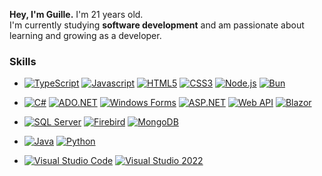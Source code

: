**Hey, I'm Guille.** I'm 21 years old.</br>
I'm currently studying **software development** and am passionate about learning and growing as a developer.

### Skills

- [![TypeScript](https://shields.io/badge/TypeScript-3178C6?style=for-the-badge)](https://www.typescriptlang.org/)
  [![Javascript](https://shields.io/badge/JavaScript-F7DF1E?style=for-the-badge)](https://www.javascript.com/)
  [![HTML5](https://shields.io/badge/HTML5-E34F26?style=for-the-badge)](https://html.com/)
  [![CSS3](https://shields.io/badge/CSS3-1572B6?style=for-the-badge)](https://css-tricks.com/)
  [![Node.js](https://shields.io/badge/Node.js-339933?style=for-the-badge)](https://nodejs.org/en/)
  [![Bun](https://shields.io/badge/Bun-000000?style=for-the-badge)](https://bun.sh/)

- [![C#](https://shields.io/badge/C%23-7453DE?style=for-the-badge)](https://dotnet.microsoft.com/es-es/languages/csharp)
  [![ADO.NET](https://shields.io/badge/ADO.NET-512BD4?style=for-the-badge)](https://learn.microsoft.com/es-es/dotnet/framework/data/adonet/)
  [![Windows Forms](https://shields.io/badge/Windows%20Forms-512BD4?style=for-the-badge)](https://learn.microsoft.com/es-es/dotnet/desktop/winforms/overview/?view=netdesktop-9.0)
  [![ASP.NET](https://shields.io/badge/ASP.NET-512BD4?style=for-the-badge)](https://dotnet.microsoft.com/en-us/apps/aspnet)
  [![Web API](https://shields.io/badge/Web%20API-512BD4?style=for-the-badge)](https://learn.microsoft.com/es-es/aspnet/core/tutorials/first-web-api?view=aspnetcore-9.0&tabs=visual-studio)
  [![Blazor](https://shields.io/badge/Blazor-512BD4?style=for-the-badge)](https://dotnet.microsoft.com/es-es/apps/aspnet/web-apps/blazor)

- [![SQL Server](https://shields.io/badge/SQL%20Server-CC2927?style=for-the-badge)](https://www.microsoft.com/es-es/sql-server/sql-server-downloads)
  [![Firebird](https://shields.io/badge/Firebird-E34234?style=for-the-badge)](https://www.firebirdsql.org/)
  [![MongoDB](https://shields.io/badge/MongoDB-47A248?style=for-the-badge)](https://www.mongodb.com/es)

- [![Java](https://shields.io/badge/Java-ED1D25?style=for-the-badge)](https://www.java.com/es/)
  [![Python](https://shields.io/badge/Python-306998?style=for-the-badge)](https://www.python.org/)

- [![Visual Studio Code](https://shields.io/badge/Visual%20Studio%20Code-007ACC?style=for-the-badge)](https://code.visualstudio.com/)
  [![Visual Studio 2022](https://shields.io/badge/Visual%20Studio%202022-5C2D91?style=for-the-badge)](https://visualstudio.microsoft.com/es/vs/)
